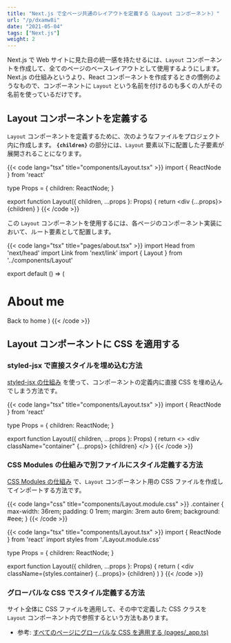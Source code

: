 ```yaml
---
title: "Next.js で全ページ共通のレイアウトを定義する（Layout コンポーネント）"
url: "/p/dxamw8i"
date: "2021-05-04"
tags: ["Next.js"]
weight: 2
---
```


Next.js で Web サイトに見た目の統一感を持たせるには、`Layout` コンポーネントを作成して、全てのページのベースレイアウトとして使用するようにします。
Next.js の仕組みというより、React コンポーネントを作成するときの慣例のようなもので、コンポーネントに `Layout` という名前を付けるのも多くの人がその名前を使っているだけです。

Layout コンポーネントを定義する
----

`Layout` コンポーネントを定義するために、次のようなファイルをプロジェクト内に作成します。
__`{children}`__ の部分には、`Layout` 要素以下に配置した子要素が展開されることになります。

{{< code lang="tsx" title="components/Layout.tsx" >}}
import { ReactNode } from 'react'

type Props = {
  children: ReactNode;
}

export function Layout({ children, ...props }: Props) {
  return <div {...props}>{children}</div>
}
{{< /code >}}

この `Layout` コンポーネントを使用するには、各ページのコンポーネント実装において、ルート要素として配置します。

{{< code lang="tsx" title="pages/about.tsx" >}}
import Head from 'next/head'
import Link from 'next/link'
import { Layout } from '../components/Layout'

export default () => (
  <Layout>
    <Head>
      <title>About me</title>
    </Head>
    <h1>About me</h1>
    <Link href="/">
      <a>Back to home</a>
    </Link>
  </Layout>
)
{{< /code >}}


Layout コンポーネントに CSS を適用する
----

### styled-jsx で直接スタイルを埋め込む方法

[styled-jsx の仕組み](/p/pbp2dpy) を使って、コンポーネントの定義内に直接 CSS を埋め込んでしまう方法です。

{{< code lang="tsx" title="components/Layout.tsx" >}}
import { ReactNode } from 'react'

type Props = {
  children: ReactNode;
}

export function Layout({ children, ...props }: Props) {
  return <>
    <style jsx>{`
      .container {
        max-width: 36rem;
        padding: 0 1rem;
        margin: 3rem auto 6rem;
        background: #eee;
      }
    `}</style>
    <div className="container" {...props}>
      {children}
    </div>
  </>
}
{{< /code >}}

### CSS Modules の仕組みで別ファイルにスタイル定義する方法

[CSS Modules の仕組み](/p/seq2cmw) で、`Layout` コンポーネント用の CSS ファイルを作成してインポートする方法です。

{{< code lang="css" title="components/Layout.module.css" >}}
.container {
  max-width: 36rem;
  padding: 0 1rem;
  margin: 3rem auto 6rem;
  background: #eee;
}
{{< /code >}}

{{< code lang="tsx" title="components/Layout.tsx" >}}
import { ReactNode } from 'react'
import styles from './Layout.module.css'

type Props = {
  children: ReactNode;
}

export function Layout({ children, ...props }: Props) {
  return (
    <div className={styles.container} {...props}>
      {children}
    </div>
  )
}
{{< /code >}}

### グローバルな CSS でスタイル定義する方法

サイト全体に CSS ファイルを適用して、その中で定義した CSS クラスを `Layout` コンポーネント内で参照するという方法もあります。

- 参考: [すべてのページにグローバルな CSS を適用する (pages/_app.ts)](/p/s9iry9g)

